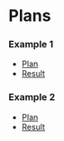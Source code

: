 # Plans

### Example 1
* [Plan](plan1.md)
* [Result](https://hstatsep.github.io/other/plans/movie-webpage/site1.html)

### Example 2
* [Plan](plan2.md)
* [Result](https://hstatsep.github.io/other/plans/movie-webpage/site2.html)